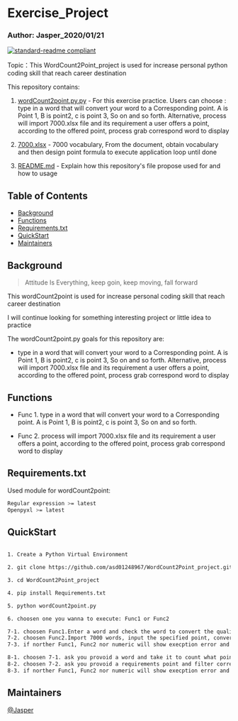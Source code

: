 # Exercise_Project
### Author: Jasper_2020/01/21

[![standard-readme compliant](https://img.shields.io/badge/Exercise-01-green)](https://github.com/asd01248967/workspace)

Topic：This WordCount2Point_project is used for increase personal python coding skill that reach career destination

This repository contains:

1. [wordCount2point.py.py](wordCount2point.py) - For this exercise practice. Users can choose :
 type in a word that will convert your word to a Corresponding point. A is Point 1, B is point2, c is point 3, So on and so forth. Alternative, process will import 7000.xlsx file and its requirement a user offers a point, according to the offered point, process grab correspond word to display

2. [7000.xlsx](7000.xlsx) - 7000 vocabulary, From the document, obtain vocabulary and then design point formula to execute application loop until done
3. [README.md](README.md) - Explain how this repository's file propose used for and how to usage

## Table of Contents

- [Background](#background)
- [Functions](#Functions)
- [Requirements.txt](#Requirements.txt)
- [QuickStart](#usage)
- [Maintainers](#maintainers)

## Background

> Attitude Is Everything, keep goin, keep moving, fall forward

This wordCount2point is used for increase personal coding skill that reach career destination

I will continue looking for something interesting project or little idea to practice

The wordCount2point.py goals for this repository are:

-  type in a word that will convert your word to a Corresponding point. A is Point 1, B is point2, c is point 3, So on and so forth. Alternative, process will import 7000.xlsx file and its requirement a user offers a point, according to the offered point, process grab correspond word to display

## Functions

- Func 1. type in a word that will convert your word to a Corresponding point. A is Point 1, B is point2, c is point 3, So on and so forth.

- Func 2. process will import 7000.xlsx file and its requirement a user offers a point, according to the offered point, process grab correspond word to display

## Requirements.txt

Used module for wordCount2point:
```sh
Regular expression >= latest
Openpyxl >= latest
```

## QuickStart

```sh

1. Create a Python Virtual Environment

2. git clone https://github.com/asd01248967/WordCount2Point_project.git

3. cd WordCount2Point_project

4. pip install Requirements.txt

5. python wordCount2point.py

6. choosen one you wanna to execute: Func1 or Func2 

7-1. choosen Func1.Enter a word and check the word to convert the qualified word into a point and display it
7-2. choosen Func2.Import 7000 words, input the specified point, convert 7000 words into conforming points, check whether they meet the specified point, and display it
7-3. if norther Func1, Func2 nor numeric will show execption error and pop up prompt, must ensure your input is correct

8-1. choosen 7-1. ask you provoid a word and take it to count what point you get
8-2. choosen 7-2. ask you provoid a requirements point and filter correspond word to you
8-3. if norther Func1, Func2 nor numeric will show execption error and pop up prompt, must ensure your input is correct
```
## Maintainers

[@Jasper](https://github.com/asd01248967)